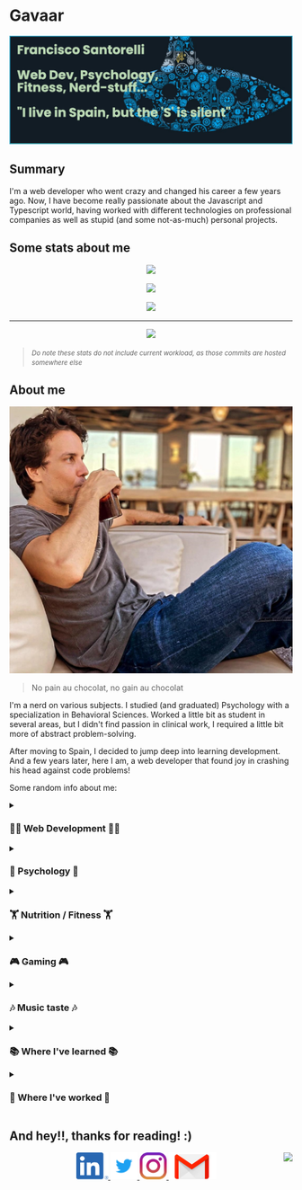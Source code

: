 # Gavaar

<img src="./assets/header.png">

## Summary

I'm a web developer who went crazy and changed his career a few years ago. Now, I have become really passionate about the Javascript and Typescript world, having worked with different technologies on professional companies as well as stupid (and some not-as-much) personal projects.

## Some stats about me
<p align="center"><img src="https://github-readme-stats.vercel.app/api/top-langs/?username=gavaar&layout=compact"></p>
<p align="center"><img src="https://github-readme-stats.vercel.app/api?username=gavaar&count_private=true&show_icons=true&theme=gotham"></p>
<p align="center"><img src="https://stackoverflow-card.vercel.app/?userID=10121165&theme=stackoverflow-dark">
</p>
<hr>
<p align="center"><img src="https://github-profile-trophy.vercel.app/?username=gavaar&theme=discord"></p>

> <small>*Do note these stats do not include current workload, as those commits are hosted somewhere else*</small>

## About me

<p align="center">
    <img src="./assets/me_sitting.jpg">
</p>

> No pain au chocolat, no gain au chocolat

I'm a nerd on various subjects. I studied (and graduated) Psychology with a specialization in Behavioral Sciences. Worked a little bit as student in several areas, but I didn't find passion in clinical work, I required a little bit more of abstract problem-solving.

After moving to Spain, I decided to jump deep into learning development. And a few years later, here I am, a web developer that found joy in crashing his head against code problems!

Some random info about me:

<!-- WEB DEVELOPMENT -->
<details>
<summary><h3>👨‍💻&nbsp;Web Development&nbsp;👨‍💻</h3></summary>
After I got my head wrapped around the idea of having to learn to code. I went into <a href="https://codecademy.com">codecademy</a> and started doing the HTML, CSS and Javascript courses. Then I applied in coursera to a <a href="https://www.coursera.org/specializations/full-stack-mobile-app-development">MEAN stack basic initiation course</a> (Mongo, Angular, Express, Node), and started dwabbling around with my newfound knowledge in some personal projects, and later some quick freelance work, fixing components and sometimes creating new ones.

I learned <img height="16px" src='https://cdn.jsdelivr.net/gh/devicons/devicon/icons/html5/html5-original.svg'> HTML, <img height="16px" src='https://cdn.jsdelivr.net/gh/devicons/devicon/icons/css3/css3-original.svg'> CSS, <img height="16px" src='https://cdn.jsdelivr.net/gh/devicons/devicon/icons/javascript/javascript-original.svg'> Javascript
, <img height="16px" src='https://cdn.jsdelivr.net/gh/devicons/devicon/icons/typescript/typescript-original.svg'> Typescript, <img height="16px" src='https://cdn.jsdelivr.net/gh/devicons/devicon/icons/express/express-original.svg'> Express, <img height="16px" src='https://cdn.jsdelivr.net/gh/devicons/devicon/icons/angularjs/angularjs-original.svg'> Angular and some <img height="16px" src='https://cdn.jsdelivr.net/gh/devicons/devicon/icons/nodejs/nodejs-original.svg'> Node in a very basic level before landing my first professional job.
</details>

<!-- PSYCHOLOGY -->
<details>
<summary><h3>🧠&nbsp;Psychology&nbsp;🧠</h3></summary>
Even though I did not enjoy the professional aspects of Psychology, I did really enjoy learning about behavioral sciences and all-things related to human behavior. Human consumer behavior and human biological impulses and it's effects on psychology and sociology are things that to this day catches my interest. Currently, I'm trying to summarize all I have learned (without citing or academic-related stuff) in a single place in which I can update what I find with the latest information on Human Behavior.
</details>

<!-- NUTRITION / FITNESS -->
<details>
<summary><h3>🏋️&nbsp;Nutrition / Fitness&nbsp;🏋️</h3></summary>
This is another area in which I did not think I'd end up diving into. I started learning about this for the wrong purposes (trying to look better, etc). But down the road have learned a lot about nutrition, exercising, the ways muscles develop in different areas (energy / mechanical), and how eating one thing or another affects your ability to deliver in other very-unrelated areas. Glycemic index / Insulin response / Fasting, etc. As the day of this writing: I'm trying to live a life with a <a href="https://en.wikipedia.org/wiki/Low-carbohydrate_diet">low-carb diet</a> (it's not a 0-carb diet though), and a heavy focus on strength-training (meaning, getting them muscles harder, not bigger).
</details>

<!-- GAMING -->
<details>
<summary><h3>🎮&nbsp;Gaming&nbsp;🎮</h3></summary>
I have played games since I have memory. This is all my dad's fault. Also, I do think games helped me develop my cognitive abilities so I think I will be gaming until I die. In this sense: at the time of this writing, you cand find me playing stuff like Stardew Valley, Dota2, Age of Empires IV, Elden Ring, and what not.

<p align="center">
    <a href="https://steamcommunity.com/id/oxspit/" target="_blank"><img src="https://steamcard.vercel.app/card/76561198046962759/en,badge,group" alt="76561198046962759"/></a>
</p>
</details>

<!-- MUSIC -->
<details>
<summary><h3>🎶&nbsp;Music taste&nbsp;🎶</h3></summary>

Lately I've been going crazy about festivals. So, if possible, I'd like to attend as many as I can in the coming years. Here's some of the things I've been listening to:

<p align="center">
    <a href="https://open.spotify.com/user/22f7dtvpctgyabn5z2vlunwty?si=6c09e6e003bf440e"><img src="https://spotify-recently-played-readme.vercel.app/api?user=22f7dtvpctgyabn5z2vlunwty&unique=true&count=5&width=700"></a>
</p>
</details>

<!-- EDUCATION -->
<details>
<summary><h3>📚&nbsp;Where I've learned&nbsp;📚</h3></summary>

<img width="100" align="left" src="./assets/ucv.png">
<p>
    <strong>Bachelors in Psychology (2012-2017)</strong>
    <p>Five year career plan, for which three correspond to general knowledge, and the last two were for the specialization of Behavioral Sciences. Including internship, social services, and a dissertation.</p>
</p>
<hr/>

<img width="100" align="left" src="./assets/coursera_logo.png">
<p>
    <strong>Online Specialization on Mean Stack (Angular) (2018-2019)</strong>
    <p>Online specialization on the Mean stack focused on Angular, given by the Hong Kong University through the Coursera platform. It included Ionic and Nativescript at the moment, but right now these techs have evolved to the point to being very user-friendly. Now they also include a React alternative on their spec.</p>
</p>
</details>

<!-- PROFESSIONAL EXPERIENCE -->
<details>
<summary><h3>🔧&nbsp;Where I've worked&nbsp;🔧</h3></summary>

<img width="100" align="left" src="https://media-exp1.licdn.com/dms/image/C560BAQExMLSWu8uaLQ/company-logo_200_200/0/1656677699986?e=1666224000&v=beta&t=C-nEDAXmDy3bQ9HikgFytEzp8S0BkiIvuZjfcR6qr0I">
<p>
    <strong><a href="https://www.dynatrace.com/">Dynatrace</a> (Jul 2022 - Curent)</strong>
    <p>
        &nbsp;&nbsp;&nbsp;&nbsp;
        <img height="16px" src='https://cdn.jsdelivr.net/gh/devicons/devicon/icons/html5/html5-original.svg'>&nbsp;
        <img height="16px" src='https://cdn.jsdelivr.net/gh/devicons/devicon/icons/css3/css3-original.svg'>&nbsp;
        <img height="16px" src='https://cdn.jsdelivr.net/gh/devicons/devicon/icons/typescript/typescript-original.svg'>&nbsp;
        <img height="16px" src='https://cdn.jsdelivr.net/gh/devicons/devicon/icons/angularjs/angularjs-original.svg'>&nbsp;
    </p>
    <p>Learning and growing!</p>
</p>

<hr/>
<img width="100" align="left" src="https://media-exp1.licdn.com/dms/image/C4D0BAQEhRedsZaUuIw/company-logo_200_200/0/1625217514823?e=1666224000&v=beta&t=b8M63sdwDw0JQSzI5dIvDoFletMWgvBbpWZ9CCnqddI">
<p>
    <strong><a href="https://platform161.com/">Platform161 (Verve-DSP)</a> (Jul 2019 - Jun 2022)</strong>
    <p>
        &nbsp;&nbsp;&nbsp;&nbsp;
        <img height="16px" src='https://cdn.jsdelivr.net/gh/devicons/devicon/icons/html5/html5-original.svg'>&nbsp;
        <img height="16px" src='https://cdn.jsdelivr.net/gh/devicons/devicon/icons/css3/css3-original.svg'>&nbsp;
        <img height="16px" src='https://cdn.jsdelivr.net/gh/devicons/devicon/icons/typescript/typescript-original.svg'>&nbsp;
        <img height="16px" src='https://cdn.jsdelivr.net/gh/devicons/devicon/icons/angularjs/angularjs-original.svg'>&nbsp;
        <img height="16px" src='https://cdn.jsdelivr.net/gh/devicons/devicon/icons/ruby/ruby-original.svg'>&nbsp;
        <img height="16px" src='https://cdn.jsdelivr.net/gh/devicons/devicon/icons/rails/rails-plain.svg'>&nbsp;
    </p>
    <p>Tried to help improving here and there with things like virtual scrolls (IntersectionObserver API), custom state management. One of the best teams I've worked with, and a place where I could learn and put a lot of my knowledge to the table.</p>
</p>

<hr/>

<img width="100" align="left" src="https://media-exp1.licdn.com/dms/image/C4E0BAQFxRsyWJO_h5w/company-logo_200_200/0/1656914285439?e=1666828800&v=beta&t=fDToN1fJsT-KLn6EdMHHYHza96WZPpLmayZEEmpUuXw">
<p>
    <strong><a href="https://ibermatica.com/">Ibermatica</a> (Dec 2018 - Jun 2019)</strong>
    <p>
        &nbsp;&nbsp;&nbsp;&nbsp;
        <img height="16px" src='https://cdn.jsdelivr.net/gh/devicons/devicon/icons/html5/html5-original.svg'>&nbsp;
        <img height="16px" src='https://cdn.jsdelivr.net/gh/devicons/devicon/icons/css3/css3-original.svg'>&nbsp;
        <img height="16px" src='https://cdn.jsdelivr.net/gh/devicons/devicon/icons/typescript/typescript-original.svg'>&nbsp;
        <img height="16px" src='https://cdn.jsdelivr.net/gh/devicons/devicon/icons/angularjs/angularjs-original.svg'>&nbsp;
    </p>
    <p>One of the best teams in which I could develop my skills. Amazing PO / Lead, amazing relationship with the interested parties (Equifax, in this case), and a lot of responsibility give to someone (me) willing to go the extra distance for the sake of learning. I did learn a lot and I think we both ended up valuing our relationship a lot. I still think this has been of the most supportive environments in which to develop myself</p>
</p>

<hr/>

<img width="100" align="left" src="https://media-exp1.licdn.com/dms/image/C4D0BAQEH_w86zZeZBQ/company-logo_200_200/0/1610473843797?e=1666828800&v=beta&t=RG4wIGhC1OByePhhV6Rd7nUNb-xK3eKDgYs9lXQuun4">
<p>
    <strong><a href="https://voiping.es/">Voiping US</a> (Jul 2018 - Dec 2018)</strong>
    <p>
        &nbsp;&nbsp;&nbsp;&nbsp;
        <img height="16px" src='https://cdn.jsdelivr.net/gh/devicons/devicon/icons/html5/html5-original.svg'>&nbsp;
        <img height="16px" src='https://cdn.jsdelivr.net/gh/devicons/devicon/icons/css3/css3-original.svg'>&nbsp;
        <img height="16px" src='https://cdn.jsdelivr.net/gh/devicons/devicon/icons/typescript/typescript-original.svg'>&nbsp;
        <img height="16px" src='https://cdn.jsdelivr.net/gh/devicons/devicon/icons/angularjs/angularjs-original.svg'>&nbsp;
    </p>
    <p>First developer job in Spain!. Very grateful with my former Tech Lead, thanks to him and the team I dived into I had one of the bests starts I could ask for in this world.</p>
</p>

</details>

## And hey!!, thanks for reading! :)
<p align="center">
    <a href="https://www.linkedin.com/in/oxspit/" target="_blank">
        <img src="./assets/linkedin.png" height="48" alt="Follow Gavaar on LinkedIn" title="Follow Gavaar on LinkedIn"/>
    </a>
    <a href="https://www.linkedin.com/in/oxspit/" target="_blank">
        <img src="./assets/twitter.svg" height="48" alt="Follow Gavaar on Twitter" title="Follow Gavaar on Twitter"/>
    </a>
    <a href="https://www.instagram.com/oxspit/" target="_blank">
        <img src="./assets/instagram.svg" height="48" alt="Follow Gavaar on Instagram" title="Follow Gavaar on Instagram"/>
    </a>
    <a href="mailto:gavaar@gmail.com">
        <img src="./assets/gmail.png" height="48" alt="Send Gavaar an email" title="oxspit@gmail.com">
    </a>
    <img align="right" src="https://komarev.com/ghpvc/?username=gavaar">
</p>
